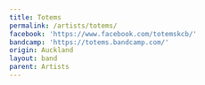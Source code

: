 ```yaml
---
title: Totems
permalink: /artists/totems/
facebook: 'https://www.facebook.com/totemskcb/'
bandcamp: 'https://totems.bandcamp.com/'
origin: Auckland
layout: band
parent: Artists
---
```

